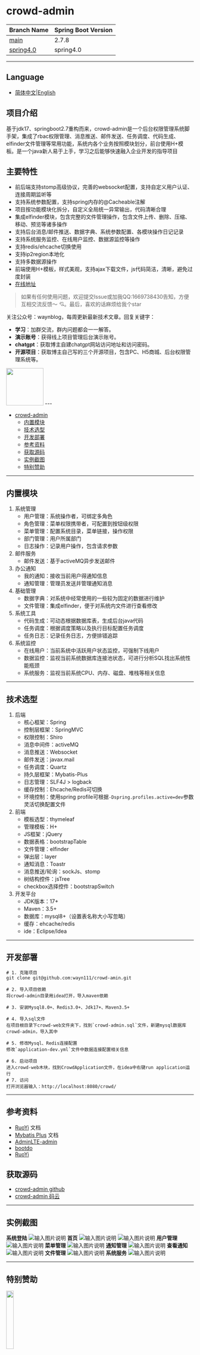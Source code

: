 # crowd-admin

| Branch Name                                                        | Spring Boot Version |
|--------------------------------------------------------------------| ------------------- |
| [main](https://github.com/wayn111/crowd-admin)                     | 2.7.8      |
| [spring4.0](https://github.com/wayn111/crowd-admin/tree/spring4.0) | spring4.0

---

## Language

- [简体中文](README.md)|[English](README_en.md)

## 项目介绍

基于jdk17、springboot2.7重构而来，crowd-admin是一个后台权限管理系统脚手架，集成了rbac权限管理、消息推送、邮件发送、任务调度、代码生成、elfinder文件管理等常用功能，系统内各个业务按照模块划分，前台使用H+模板。是一个java新人易于上手，学习之后能够快速融入企业开发的指导项目

## 主要特性

- 前后端支持stomp高级协议，完善的websocket配置，支持自定义用户认证、连接周期监听等
- 支持系统参数配置，支持spring内存的@Cacheable注解
- 项目按功能模块化拆分，自定义全局统一异常输出，代码清晰合理
- 集成elfinder模块，包含完整的文件管理操作，包含文件上传、删除、压缩、移动、预览等诸多操作
- 支持后台消息/邮件推送、数据字典、系统参数配置、各模块操作日记记录
- 支持系统服务监控、在线用户监控、数据源监控等操作
- 支持redis/ehcache切换使用
- 支持ip2region本地化
- 支持多数据源操作
- 前端使用H+模板，样式美观，支持ajax下载文件，js代码简洁，清晰，避免过度封装
- [在线地址](http://121.4.124.33/crowd/)

> 如果有任何使用问题，欢迎提交Issue或加我QQ:1669738430告知，方便互相交流反馈～ 💘。最后，喜欢的话麻烦给我个star

关注公众号：waynblog，每周更新最新技术文章。回复关键字：
- **学习**：加群交流，群内问题都会一一解答。
- **演示账号**：获得线上项目管理后台演示账号。
- **chatgpt**：获取博主自建chatgpt网站访问地址和访问密码。
- **开源项目**：获取博主自己写的三个开源项目，包含PC、H5商城、后台权限管理系统等。

<img src="images/wx-mp-code.png" width = "100" />
---

- [crowd-admin](#crowd-admin)
  - [内置模块](#内置模块)
  - [技术选型](#技术选型)
  - [开发部署](#开发部署)
  - [参考资料](#参考资料)
  - [获取源码](#获取源码)
  - [实例截图](#实例截图)
  - [特别赞助](#特别赞助)

---

## 内置模块

1. 系统管理
    - 用户管理：系统操作者，可绑定多角色
    - 角色管理：菜单权限携带者，可配置到按钮级权限
    - 菜单管理：配置系统目录，菜单链接，操作权限
    - 部门管理：用户所属部门
    - 日志操作：记录用户操作，包含请求参数
2. 邮件服务
    - 邮件发送：基于activeMQ异步发送邮件
3. 办公通知
    - 我的通知：接收当前用户得通知信息
    - 通知管理：管理员发送并管理通知消息
4. 基础管理
    - 数据字典：对系统中经常使用的一些较为固定的数据进行维护
    - 文件管理：集成elfinder，便于对系统内文件进行查看修改
5. 系统工具
    - 代码生成：可动态根据数据库表，生成后台java代码
    - 任务调度：根据调度策略以及执行目标配置任务调度
    - 任务日志：记录任务日志，方便排错追踪
6. 系统监控
    - 在线用户：当前系统中活跃用户状态监控，可强制下线用户
    - 数据监控：监视当前系统数据库连接池状态，可进行分析SQL找出系统性能瓶颈
    - 系统服务：监视当前系统CPU、内存、磁盘、堆栈等相关信息

---

## 技术选型

1. 后端
    - 核心框架：Spring
    - 控制层框架：SpringMVC
    - 权限控制：Shiro
    - 消息中间件：activeMQ
    - 消息推送：Websocket
    - 邮件发送：javax.mail
    - 任务调度：Quartz
    - 持久层框架：Mybatis-Plus
    - 日志管理：SLF4J > logback
    - 缓存控制：Ehcache/Redis可切换
    - 环境控制：使用spring profile可根据`-Dspring.profiles.active=dev`参数灵活切换配置文件
2. 前端
    - 模板选型：thymeleaf
    - 管理模板：H+
    - JS框架：jQuery
    - 数据表格：bootstrapTable
    - 文件管理：elfinder
    - 弹出层：layer
    - 通知消息：Toastr
    - 消息推送/轮询：sockJs、stomp
    - 树结构控件：jsTree
    - checkbox选择控件：bootstrapSwitch
3. 开发平台
    - JDK版本：17+
    - Maven：3.5+
    - 数据库：mysql8+（设置表名称大小写忽略）
    - 缓存：ehcache/redis
    - ide：Eclipse/Idea

---

## 开发部署

```
# 1. 克隆项目
git clone git@github.com:wayn111/crowd-amin.git

# 2. 导入项目依赖
将crowd-admin目录用idea打开，导入maven依赖

# 3. 安装Mysql8.0+、Redis3.0+、Jdk17+、Maven3.5+

# 4. 导入sql文件
在项目根目录下crowd-web文件夹下，找到`crowd-admin.sql`文件，新建mysql数据库crowd-admin，导入其中

# 5. 修改Mysql、Redis连接配置
修改`application-dev.yml`文件中数据连接配置相关信息

# 6. 启动项目
进入crowd-web木块，找到CrowdApplication文件，在idea中右键run application运行
# 7. 访问
打开浏览器输入：http://localhost:8080/crowd/
```
---

## 参考资料

- [RuoYi](http://doc.ruoyi.vip/) 文档
- [Mybatis Plus](https://mp.baomidou.com/guide) 文档
- [AdminLTE-admin](https://gitee.com/zhougaojun/KangarooAdmin/tree/master)
- [bootdo](https://gitee.com/lcg0124/bootdo)
- [RuoYi](https://gitee.com/y_project/RuoYi)


## 获取源码

- [crowd-admin github](https://github.com/wayn111/crowd-admin)
- [crowd-admin 码云](https://gitee.com/wayn111/crowdfounding)

---

## 实例截图

__系统登陆__
![输入图片说明](./crowd-web/crowd-img/系统登陆.png "系统登陆.png")
__首页__
![输入图片说明](./crowd-web/crowd-img/首页1.png "首页1.png")
![输入图片说明](./crowd-web/crowd-img/首页2.png "首页2.png")
__用户管理__
![输入图片说明](./crowd-web/crowd-img/用户管理.png "用户管理.png")
__菜单管理__
![输入图片说明](./crowd-web/crowd-img/菜单管理.png "菜单管理.png")
__通知管理__
![输入图片说明](./crowd-web/crowd-img/通知管理.png "通知管理.png")
__查看通知__
![输入图片说明](./crowd-web/crowd-img/查看通知.png "查看通知.png")
__文件管理__
![输入图片说明](./crowd-web/crowd-img/文件管理.png "文件管理.png")
__系统服务__
![输入图片说明](./crowd-web/crowd-img/系统服务.jpg "系统服务.jpg")

---

## 特别赞助

<a href="https://www.jetbrains.com/" target="_blank">
<img src="./crowd-web/crowd-img/jetbrains-training-partner.svg" width="20%" alt=""></a>
